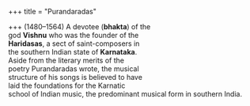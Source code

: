 +++
title = "Purandaradas"

+++
(1480–1564) A devotee (**bhakta**) of the  
god **Vishnu** who was the founder of the  
**Haridasas**, a sect of saint-composers in  
the southern Indian state of **Karnataka**.  
Aside from the literary merits of the  
poetry Purandaradas wrote, the musical  
structure of his songs is believed to have  
laid the foundations for the Karnatic  
school of Indian music, the predominant musical form in southern India.